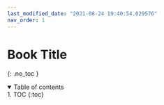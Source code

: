 ```yaml
---
last_modified_date: "2021-08-24 19:40:54.029576"
nav_order: 1
---
```

# Book Title
{: .no_toc }

<details open markdown="block">
  <summary>
    Table of contents
  </summary>
1. TOC
{:toc}
</details>
